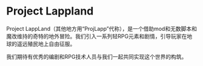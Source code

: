# Project Lappland

Project LappLand（其他地方用“ProjLapp”代称），是一个借助mod和无数脚本和魔改维持的奇特的地外冒险。我们引入一系列轻RPG元素和剧情，引导玩家在地球的遥远殖民地上自由征服。

我们期待有优秀的编剧和RPG技术人员与我们一起共同实现这个世界的构筑。
